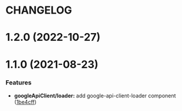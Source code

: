 # CHANGELOG

# 1.2.0 (2022-10-27)



# 1.1.0 (2021-08-23)


### Features

* **googleApiClient/loader:** add google-api-client-loader component ([1be4cff](https://github.com/SUI-Components/adevinta-spain-components/commit/1be4cff2b668b692bf45c90b929469d7624d2a5c))



